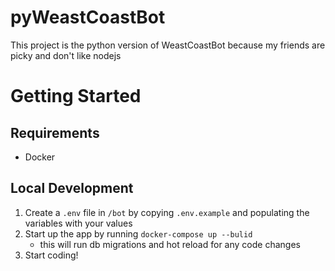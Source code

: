 # pyWeastCoastBot

This project is the python version of WeastCoastBot because my friends are picky and don't like nodejs

# Getting Started
## Requirements
* Docker

## Local Development

1. Create a `.env` file in `/bot` by copying `.env.example` and populating the variables with your values
2. Start up the app by running `docker-compose up --bulid`
   * this will run db migrations and hot reload for any code changes
3. Start coding!
